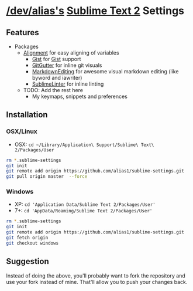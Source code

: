 [/dev/alias's](http://devalias.net) [Sublime Text 2](http://www.sublimetext.com/2) Settings
================

## Features

- Packages
  - [Alignment](https://github.com/wbond/sublime_alignment) for easy aligning of variables
	- [Gist](https://github.com/condemil/Gist) for [Gist](https://gist.github.com/) support
	- [GitGutter](https://github.com/jisaacks/GitGutter#readme) for inline git visuals
	- [MarkdownEditing](https://github.com/balupton/MarkdownEditing) for awesome visual markdown editing (like byword and iawriter)
	- [SublimeLinter](https://github.com/SublimeLinter/SublimeLinter) for inline linting
  - TODO: Add the rest here
	- My keymaps, snippets and preferences


## Installation

### OSX/Linux

- OSX: `cd ~/Library/Application\ Support/Sublime\ Text\ 2/Packages/User`

``` bash
rm *.sublime-settings
git init
git remote add origin https://github.com/alias1/sublime-settings.git
git pull origin master  --force
```

### Windows

- XP: `cd 'Application Data/Sublime Text 2/Packages/User'`
- 7+: `cd 'AppData/Roaming/Sublime Text 2/Packages/User'`

``` bash
rm *.sublime-settings
git init
git remote add origin https://github.com/alias1/sublime-settings.git
git fetch origin
git checkout windows
```

## Suggestion

Instead of doing the above, you'll probably want to fork the repository and use your fork instead of mine. That'll allow you to push your changes back.
